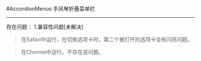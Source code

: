 #AccordionMenus
手风琴折叠菜单栏
***
存在问题：
1.兼容性问题[未解决]
  >在Safari中运行，在切换选项卡时，第二个被打开的选项卡会有闪烁问题。

  >在Chorme中运行，不存在该问题。
